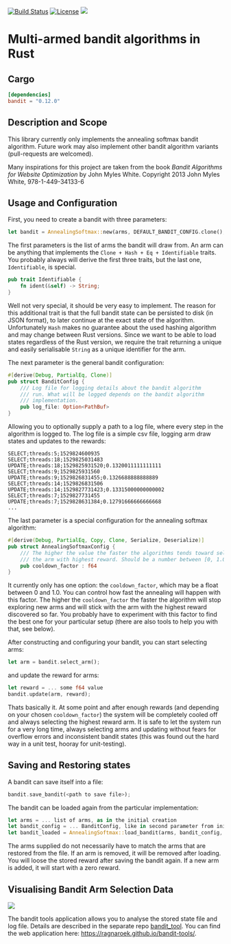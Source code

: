 [![Build Status](https://travis-ci.org/Ragnaroek/bandit.svg?branch=master)](https://travis-ci.org/Ragnaroek/bandit)
[![License](https://img.shields.io/badge/license-GPLv3-blue.svg)](https://github.com/Ragnaroek/bandit/blob/master/LICENSE)
[![](http://meritbadge.herokuapp.com/bandit)](https://crates.io/crates/bandit)

# Multi-armed bandit algorithms in Rust

## Cargo

```toml
[dependencies]
bandit = "0.12.0"
```

## Description and Scope

This library currently only implements the annealing softmax bandit algorithm.
Future work may also implement other bandit algorithm variants (pull-requests are welcomed).

Many inspirations for this project are taken from the book 
*Bandit Algorithms for Website Optimization* by John Myles White. Copyright 2013 John Myles White, 978-1-449-34133-6

## Usage and Configuration

First, you need to create a bandit with three parameters:

```rust
let bandit = AnnealingSoftmax::new(arms, DEFAULT_BANDIT_CONFIG.clone(), DEFAULT_CONFIG);
```

The first parameters is the list of arms the bandit will draw from. An arm can be anything
that implements the `Clone + Hash + Eq + Identifiable` traits. You probably always will
derive the first three traits, but the last one, `Identifiable`, is special.

```rust
pub trait Identifiable {
    fn ident(&self) -> String;
}
```
Well not very special, it should be very easy to implement. The reason for this additional trait is
that the full bandit state can be persisted to disk (in JSON format), to later continue at the
exact state of the algorithm. Unfortunately ```Hash``` makes no guarantee about the used hashing
algorithm and may change between Rust versions. Since we want to be able to load states regardless of the
Rust version, we require the trait returning a unique and easily serialisable `String` as a unique identifier
for the arm.

The next parameter is the general bandit configuration:
```rust
#[derive(Debug, PartialEq, Clone)]
pub struct BanditConfig {
    /// Log file for logging details about the bandit algorithm
    /// run. What will be logged depends on the bandit algorithm
    /// implementation.
    pub log_file: Option<PathBuf>
}
```

Allowing you to optionally supply a path to a log file, where every step in the algorithm is logged to.
The log file is a simple csv file, logging arm draw states and updates to the rewards:
```csv
SELECT;threads:5;1529824600935
SELECT;threads:18;1529825031483
UPDATE;threads:18;1529825931520;0.1320011111111111
SELECT;threads:9;1529825931560
UPDATE;threads:9;1529826831455;0.1326688888888889
SELECT;threads:14;1529826831506
UPDATE;threads:14;1529827731423;0.13315000000000002
SELECT;threads:7;1529827731455
UPDATE;threads:7;1529828631384;0.12791666666666668
...
```

The last parameter is a special configuration for the annealing softmax algorithm:
```rust
#[derive(Debug, PartialEq, Copy, Clone, Serialize, Deserialize)]
pub struct AnnealingSoftmaxConfig {
    /// The higher the value the faster the algorithms tends toward selecting
    /// the arm with highest reward. Should be a number between [0, 1.0)
    pub cooldown_factor : f64
}
```

It currently only has one option: the `cooldown_factor`, which may be a float between
0 and 1.0. You can control how fast the annealing will happen with this factor.
The higher the `cooldown_factor` the faster the algorithm will stop exploring new arms and will
stick with the arm with the highest reward discovered so far. You probably have to experiment
with this factor to find the best one for your particular setup (there are also tools to help you with that, see below).

After constructing and configuring your bandit, you can start selecting arms:
```rust
let arm = bandit.select_arm();
```

and update the reward for arms:
```rust
let reward = ... some f64 value
bandit.update(arm, reward);
```

Thats basically it. At some point and after enough rewards (and depending on your chosen `cooldown_factor`)
the system will be completely cooled off and always selecting the highest reward arm. It is safe to
let the system run for a very long time, always selecting arms and updating without fears for overflow
errors and inconsistent bandit states (this was found out the hard way in a unit test, hooray for unit-testing).

## Saving and Restoring states

A bandit can save itself into a file:

```rust
bandit.save_bandit(<path to save file>);
```

The bandit can be loaded again from the particular implementation:

```rust
let arms = ... list of arms, as in the initial creation
let bandit_config = ... BanditConfig, like in second parameter from initial creation
let bandit_loaded = AnnealingSoftmax::load_bandit(arms, bandit_config, <path to save file>);
```

The arms supplied do not necessarily have to match the arms that are restored from the file.
If an arm is removed, it will be removed after loading. You will loose the stored reward after
saving the bandit again. If a new arm is added, it will start with a zero reward.

## Visualising Bandit Arm Selection Data

![](https://image.ibb.co/iXR8QT/teaser_img.png)

The bandit tools application allows you to analyse the stored state file and log file.
Details are described in the separate repo [bandit_tool](https://github.com/Ragnaroek/bandit-tools).
You can find the web application here: https://ragnaroek.github.io/bandit-tools/.
